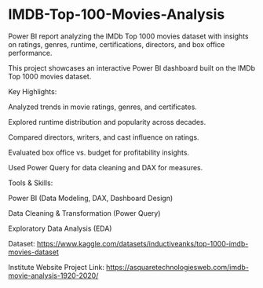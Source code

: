 # IMDB-Top-100-Movies-Analysis
Power BI report analyzing the IMDb Top 1000 movies dataset with insights on ratings, genres, runtime, certifications, directors, and box office performance.

This project showcases an interactive Power BI dashboard built on the IMDb Top 1000 movies dataset.

Key Highlights:

  Analyzed trends in movie ratings, genres, and certificates.
  
  Explored runtime distribution and popularity across decades.
  
  Compared directors, writers, and cast influence on ratings.
  
  Evaluated box office vs. budget for profitability insights.
  
  Used Power Query for data cleaning and DAX for measures.

Tools & Skills:

  Power BI (Data Modeling, DAX, Dashboard Design)
  
  Data Cleaning & Transformation (Power Query)
  
  Exploratory Data Analysis (EDA)


Dataset: https://www.kaggle.com/datasets/inductiveanks/top-1000-imdb-movies-dataset

Institute Website Project Link: https://asquaretechnologiesweb.com/imdb-movie-analysis-1920-2020/
